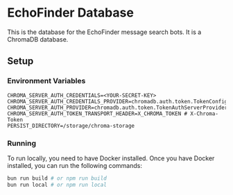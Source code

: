 # EchoFinder Database

This is the database for the EchoFinder message search bots. It is a ChromaDB database.

## Setup

### Environment Variables

```
CHROMA_SERVER_AUTH_CREDENTIALS=<YOUR-SECRET-KEY>
CHROMA_SERVER_AUTH_CREDENTIALS_PROVIDER=chromadb.auth.token.TokenConfigServerAuthCredentialsProvider
CHROMA_SERVER_AUTH_PROVIDER=chromadb.auth.token.TokenAuthServerProvider
CHROMA_SERVER_AUTH_TOKEN_TRANSPORT_HEADER=X_CHROMA_TOKEN # X-Chroma-Token
PERSIST_DIRECTORY=/storage/chroma-storage
```

### Running

To run locally, you need to have Docker installed.
Once you have Docker installed, you can run the following commands:

```bash
bun run build # or npm run build
bun run local # or npm run local
```
